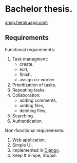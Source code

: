 # Bachelor thesis.
[ansp.herokuapp.com](https://ansp.herokuapp.com)

## Requirements

Functional requirements:
1. Task managment:
   - create,
   - edit,
   - finish,
   - assign co-worker  
2. Prioritization of tasks.
3. Repeating tasks.
4. Collaboration:
   - adding comments,
   - adding files,
   - deleting files,
5. Searching.
6. Authentication.

Non-functional requirements:
1. Web application.
2. Simple UI.
3. Implemented in [Django](https://www.djangoproject.com/).
4. Keep It Simpe, Stupid.
